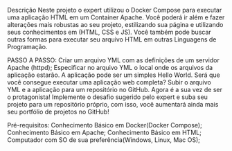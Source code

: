 Descrição
Neste projeto o expert utilizou o Docker Compose para executar uma aplicação HTML em um Container Apache. Você poderá ir além e fazer alterações mais robustas ao seu projeto, estilizando sua página e utilizando seus conhecimentos em (HTML, CSS e JS). Você também pode buscar outras formas para executar seu arquivo HTML em outras Linguagens de Programação.

PASSO A PASSO:
Criar um arquivo YML com as definições de um servidor Apache (httpd);
Especificar no arquivo YML o local onde os arquivos da aplicação estarão. A aplicação pode ser um simples Hello World. Será que você consegue executar uma aplicação web completa?
Subir o arquivo YML e a aplicação para um repositório no GitHub.
Agora é a sua vez de ser o protagonista! Implemente o desafio sugerido pelo expert e suba seu projeto para um repositório próprio, com isso, você aumentará ainda mais seu portfólio de projetos no GitHub!

Pré-requisitos:
Conhecimento Básico em Docker(Docker Compose);
Conhecimento Básico em Apache;
Conhecimento Básico em HTML;
Computador com SO de sua preferência(Windows, Linux, Mac OS);
